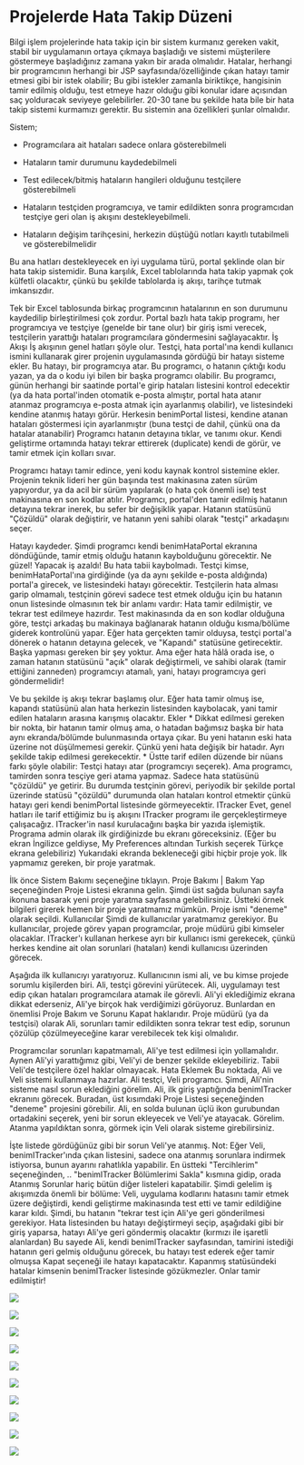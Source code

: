# Projelerde Hata Takip Düzeni

Bilgi işlem projelerinde hata takip için bir sistem kurmanız gereken
vakit, stabil bir uygulamanın ortaya çıkmaya başladığı ve sistemi
müşterilere göstermeye başladığınız zamana yakın bir arada olmalıdır.
Hatalar, herhangi bir programcının herhangi bir JSP
sayfasında/özelliğinde çıkan hatayı tamir etmesi gibi bir istek
olabilir; Bu gibi istekler zamanla biriktikçe, hangisinin tamir
edilmiş olduğu, test etmeye hazır olduğu gibi konular idare açısından
saç yolduracak seviyeye gelebilirler. 20-30 tane bu şekilde hata bile
bir hata takip sistemi kurmamızı gerektir.  Bu sistemin ana
özellikleri şunlar olmalıdır.

Sistem;

* Programcılara ait hataları sadece onlara gösterebilmeli

* Hataların tamir durumunu kaydedebilmeli

* Test edilecek/bitmiş hataların hangileri olduğunu testçilere
gösterebilmeli

* Hataların testçiden programcıya, ve tamir edildikten sonra
programcıdan testçiye geri olan iş akışını destekleyebilmeli.

* Hataların değişim tarihçesini, herkezin düştüğü notları kayıtlı
tutabilmeli ve gösterebilmelidir

Bu ana hatları destekleyecek en iyi uygulama türü, portal şeklinde
olan bir hata takip sistemidir. Buna karşılık, Excel tablolarında hata
takip yapmak çok külfetli olacaktır, çünkü bu şekilde tablolarda iş
akışı, tarihçe tutmak imkansızdır.

Tek bir Excel tablosunda birkaç programcının hatalarının en son
durumunu kaydedilip birleştirilmesi çok zordur.  Portal bazlı hata
takip programı, her programcıya ve testçiye (genelde bir tane olur)
bir giriş ismi verecek, testçilerin yarattığı hataları programcılara
göndermesini sağlayacaktır.  İş Akışı İş akışının genel hatları şöyle
olur. Testçi, hata portal'ına kendi kullanıcı ismini kullanarak girer
projenin uygulamasında gördüğü bir hatayı sisteme ekler. Bu hatayı,
bir programcıya atar. Bu programcı, o hatanın çıktığı kodu yazan, ya
da o kodu iyi bilen bir başka programcı olabilir.  Bu programcı, günün
herhangi bir saatinde portal'e girip hataları listesini kontrol
edecektir (ya da hata portal'inden otomatik e-posta almıştır, portal
hata atanır atanmaz programcıya e-posta atmak için ayarlanmış
olabilir), ve listesindeki kendine atanmış hatayı görür. Herkesin
benimPortal listesi, kendine atanan hataları göstermesi için
ayarlanmıştır (buna testçi de dahil, çünkü ona da hatalar atanabilir)
Programcı hatanın detayına tıklar, ve tanımı okur. Kendi geliştirme
ortamında hatayı tekrar ettirerek (duplicate) kendi de görür, ve tamir
etmek için kolları sıvar.

Programcı hatayı tamir edince, yeni kodu kaynak kontrol sistemine
ekler. Projenin teknik lideri her gün başında test makinasına zaten
sürüm yapıyordur, ya da acil bir sürüm yapılarak (o hata çok önemli
ise) test makinasına en son kodlar atılır.  Programcı, portal'den
tamir edilmiş hatanın detayına tekrar inerek, bu sefer bir değişiklik
yapar. Hatanın statüsünü "Çözüldü" olarak değiştirir, ve hatanın yeni
sahibi olarak "testçi" arkadaşını seçer.

Hatayı kaydeder. Şimdi programcı kendi benimHataPortal ekranına
döndüğünde, tamir etmiş olduğu hatanın kaybolduğunu görecektir. Ne
güzel! Yapacak iş azaldı!  Bu hata tabii kaybolmadı. Testçi kimse,
benimHataPortal'ına girdiğinde (ya da aynı şekilde e-posta aldığında)
portal'a girecek, ve listesindeki hatayı görecektir. Testçilerin hata
alması garip olmamalı, testçinin görevi sadece test etmek olduğu için
bu hatanın onun listesinde olmasının tek bir anlamı vardır: Hata tamir
edilmiştir, ve tekrar test edilmeye hazırdır.  Test makinasında da en
son kodlar olduğuna göre, testçi arkadaş bu makinaya bağlanarak
hatanın olduğu kısma/bölüme giderek kontrolünü yapar.  Eğer hata
gerçekten tamir olduysa, testçi portal'a dönerek o hatanın detayına
gelecek, ve "Kapandı" statüsüne getirecektir. Başka yapması gereken
bir şey yoktur. Ama eğer hata hâlâ orada ise, o zaman hatanın
statüsünü "açık" olarak değiştirmeli, ve sahibi olarak (tamir ettiğini
zanneden) programcıyı atamalı, yani, hatayı programcıya geri
göndermelidir!

Ve bu şekilde iş akışı tekrar başlamış olur.  Eğer hata tamir olmuş
ise, kapandı statüsünü alan hata herkezin listesinden kaybolacak, yani
tamir edilen hataların arasına karışmış olacaktır.  Ekler * Dikkat
edilmesi gereken bir nokta, bir hatanın tamir olmuş ama, o hatadan
bağımsız başka bir hata aynı ekranda/bölümde bulunmasında ortaya
çıkar. Bu yeni hatanın eski hata üzerine not düşülmemesi
gerekir. Çünkü yeni hata değişik bir hatadır. Ayrı şekilde takip
edilmesi gerekecektir.  * Üstte tarif edilen düzende bir nüans farkı
şöyle olabilir: Testçi hatayı atar (programcıyı seçerek). Ama
programcı, tamirden sonra tesçiye geri atama yapmaz. Sadece hata
statüsünü "çözüldü" ye getirir. Bu durumda testçinin görevi, periyodik
bir şekilde portal üzerinde statüsü "çözüldü" durumunda olan hataları
kontrol etmektir çünkü hatayı geri kendi benimPortal listesinde
görmeyecektir.  ITracker Evet, genel hatları ile tarif ettiğimiz bu iş
akışını ITracker programı ile gerçekleştirmeye
çalışacağız. ITracker'in nasıl kurulacağını başka bir yazıda
işlemiştik.  Programa admin olarak ilk girdiğinizde bu ekranı
göreceksiniz. (Eğer bu ekran İngilizce geldiyse, My Preferences
altından Turkish seçerek Türkçe ekrana gelebiliriz) Yukarıdaki ekranda
bekleneceği gibi hiçbir proje yok. İlk yapmamız gereken, bir proje
yaratmak.

İlk önce Sistem Bakımı seçeneğine tıklayın.  Proje Bakımı | Bakım Yap
seçeneğinden Proje Listesi ekranına gelin.  Şimdi üst sağda bulunan
sayfa ikonuna basarak yeni proje yaratma sayfasına gelebilirsiniz.
Üstteki örnek bilgileri girerek hemen bir proje yaratmamız
mümkün. Proje ismi "deneme" olarak seçildi.  Kullanıcılar Şimdi de
kullanıcılar yaratmamız gerekiyor. Bu kullanıcılar, projede görev
yapan programcılar, proje müdürü gibi kimseler olacaklar. ITracker'ı
kullanan herkese ayrı bir kullanıcı ismi gerekecek, çünkü herkes
kendine ait olan sorunlari (hataları) kendi kullanıcısı üzerinden
görecek.

Aşağıda ilk kullanıcıyı yaratıyoruz. Kullanıcının ismi ali, ve bu
kimse projede sorumlu kişilerden biri. Ali, testçi görevini
yürütecek. Ali, uygulamayı test edip çıkan hataları programcılara
atamak ile görevli.  Ali'yi eklediğimiz ekrana dikkat ederseniz,
Ali'ye birçok hak verdiğimizi görüyoruz. Bunlardan en önemlisi Proje
Bakım ve Sorunu Kapat haklarıdır. Proje müdürü (ya da testçisi) olarak
Ali, sorunları tamir edildikten sonra tekrar test edip, sorunun
çözülüp çözülmeyeceğine karar verebilecek tek kişi
olmalıdır.

Programcılar sorunları kapatmamalı, Ali'ye test edilmesi için
yollamalıdır.  Aynen Ali'yi yarattığımız gibi, Veli'yi de benzer
şekilde ekleyebiliriz. Tabii Veli'de testçilere özel haklar olmayacak.
Hata Eklemek Bu noktada, Ali ve Veli sistemi kullanmaya hazırlar. Ali
testçi, Veli programcı. Şimdi, Ali'nin sisteme nasıl sorun eklediğini
görelim.  Ali, ilk giriş yaptığında benimITracker ekranını
görecek. Buradan, üst kısımdaki Proje Listesi seçeneğinden "deneme"
projesini görebilir. Ali, en solda bulunan üçlü ikon gurubundan
ortadakini seçerek, yeni bir sorun ekleyecek ve Veli'ye
atayacak. Görelim.  Atanma yapıldıktan sonra, görmek için Veli olarak
sisteme girebilirsiniz.

İşte listede gördüğünüz gibi bir sorun Veli'ye atanmış.  Not: Eğer
Veli, benimITracker'ında çıkan listesini, sadece ona atanmış sorunlara
indirmek istiyorsa, bunun ayarını rahatlıkla yapabilir. En üstteki
"Tercihlerim" seçeneğinden, .. "benimITracker Bölümlerimi Sakla"
kısmına gidip, orada Atanmış Sorunlar hariç bütün diğer listeleri
kapatabilir.  Şimdi gelelim iş akışımızda önemli bir bölüme: Veli,
uygulama kodlarını hatasını tamir etmek üzere değiştirdi, kendi
geliştirme makinasında test etti ve tamir edildiğine karar
kıldı. Şimdi, bu hatanın "tekrar test için Ali'ye geri gönderilmesi
gerekiyor.  Hata listesinden bu hatayı değiştirmeyi seçip, aşağıdaki
gibi bir giriş yaparsa, hatayı Ali'ye geri göndermiş olacaktır
(kırmızı ile işaretli alanlardan) Bu sayede Ali, kendi benimITracker
sayfasından, tamirini istediği hatanın geri gelmiş olduğunu görecek,
bu hatayı test ederek eğer tamir olmuşsa Kapat seçeneği ile hatayı
kapatacaktır. Kapanmış statüsündeki hatalar kimsenin benimITracker
listesinde gözükmezler. Onlar tamir edilmiştir!


![](itracker_benimItracker.jpg)

![](itracker_sistemBakimi.jpg)

![](itracker_projeleriListele.jpg)

![](itracker_yeniProjeYarat.jpg)

![](itracker_projeYaratildi.jpg)

![](itracker_ilkKullaniciEkle.jpg)

![](itracker_yeniSorunEkle.jpg)

![](itracker_benimItrackerVeli.jpg)

![](itracker_listeniAzalt.jpg)

![](itracker_sorunTestEdilsin.jpg)

